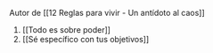 Autor de [[12 Reglas para vivir - Un antídoto al caos]]
1. [[Todo es sobre poder]]
2. [[Sé específico con tus objetivos]]
